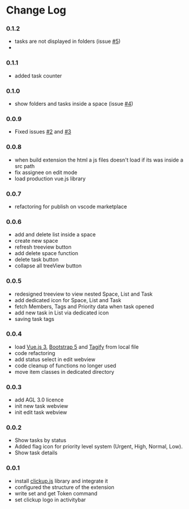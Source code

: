 # Change Log

### 0.1.2

- tasks are not displayed in folders (issue [#5](https://github.com/Edsol/clickup-vscode-extension/issues/5))
- 
### 0.1.1

- added task counter

### 0.1.0

- show folders and tasks inside a space (issue [#4](https://github.com/Edsol/clickup-vscode-extension/issues/4))
### 0.0.9

- Fixed issues [#2](https://github.com/Edsol/clickup-vscode-extension/issues/2) and [#3](https://github.com/Edsol/clickup-vscode-extension/issues/3)

### 0.0.8

- when build extension the html a js files doesn't load if its was inside a src path
- fix assignee on edit mode
- load production vue.js library

### 0.0.7

- refactoring for publish on vscode marketplace

### 0.0.6

- add and delete list inside a space
- create new space
- refresh treeview button
- add delete space function
- delete task button
- collapse all treeView button

### 0.0.5
- redesigned treeview to view nested Space, List and Task
- add dedicated icon for Space, List and Task
- fetch Members, Tags and Priority data when task opened
- add new task in List via dedicated icon
- saving task tags

### 0.0.4

* load [Vue.js 3](https://vuejs.org), [Bootstrap 5](https://github.com/twbs/bootstrap) and [Tagify](https://github.com/yairEO/tagify) from local file
* code refactoring
* add status select in edit webview
* code cleanup of functions no longer used
* move item classes in dedicated directory


### 0.0.3

* add AGL 3.0 licence
* init new task webview
* init edit task webview

### 0.0.2
* Show tasks by status
* Added flag icon for priority level system (Urgent, High, Normal, Low).
* Show task details

### 0.0.1

- install [clickup.js](https://github.com/ComfortablyCoding/clickup.js) library and integrate it
- configured the structure of the extension
- write set and get Token command
- set clickup logo in activitybar